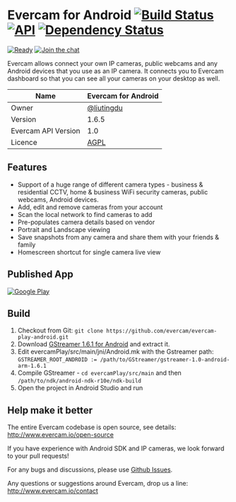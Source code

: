 # Evercam for Android [![Build Status][travis-image]][travis-url] [![API][api-image]][api-url] [![Dependency Status][dependency-status-image]][dependency-status-url]  
[![Ready][waffle-image]][waffle-url] [![Join the chat][gitter-image]][gitter-url]

Evercam allows connect your own IP cameras, public webcams and any Android devices that you use as an IP camera. It connects you to Evercam dashboard so that you can see all your cameras on your desktop as well. 

| Name   | Evercam for Android|
| --- | --- |
| Owner   | [@liutingdu](https://github.com/liutingdu)   |
| Version  | 1.6.5 |
| Evercam API Version  | 1.0  |
| Licence | [AGPL](https://tldrlegal.com/license/gnu-affero-general-public-license-v3-%28agpl-3.0%29) |

## Features

* Support of a huge range of different camera types - business & residential CCTV, home & business WiFi security cameras, public webcams, Android devices.
* Add, edit and remove cameras from your account
* Scan the local network to find cameras to add
* Pre-populates camera details based on vendor
* Portrait and Landscape viewing
* Save snapshots from any camera and share them with your friends & family 
* Homescreen shortcut for single camera live view

## Published App
[![Google Play](http://developer.android.com/images/brand/en_generic_rgb_wo_45.png)](https://play.google.com/store/apps/details?id=io.evercam.androidapp&hl=en)

## Build

1. Checkout from Git:
    ```git clone https://github.com/evercam/evercam-play-android.git```
2. Download [GStreamer 1.6.1 for Android](http://gstreamer.freedesktop.org/data/pkg/android/1.6.1/gstreamer-1.0-android-arm-1.6.1.tar.bz2) and extract it.
3. Edit evercamPlay/src/main/jni/Android.mk with the Gstreamer path: ```GSTREAMER_ROOT_ANDROID := /path/to/GStreamer/gstreamer-1.0-android-arm-1.6.1```
4. Compile GStreamer - ```cd evercamPlay/src/main``` and then ```/path/to/ndk/android-ndk-r10e/ndk-build```
5. Open the project in Android Studio and run

## Help make it better

The entire Evercam codebase is open source, see details: http://www.evercam.io/open-source

If you have experience with Android SDK and IP cameras, we look forward to your pull requests!

For any bugs and discussions, please use [Github Issues](https://github.com/evercam/evercam-play-android/issues).

Any questions or suggestions around Evercam, drop us a line: http://www.evercam.io/contact

[gitter-url]: https://gitter.im/evercam/evercam-play-android?utm_source=badge&utm_medium=badge&utm_campaign=pr-badge&utm_content=badge
[gitter-image]: https://badges.gitter.im/Join%20Chat.svg

[waffle-url]: https://waffle.io/evercam/evercam-play-android
[waffle-image]: https://badge.waffle.io/evercam/evercam-play-android.png?label=ready&title=Ready

[travis-url]: https://travis-ci.org/evercam/evercam-play-android
[travis-image]: https://travis-ci.org/evercam/evercam-play-android.svg?branch=master

[api-url]: https://android-arsenal.com/api?level=14
[api-image]: https://img.shields.io/badge/API-14%2B-blue.svg?style=flat

[dependency-status-url]: https://www.versioneye.com/user/projects/56701f3210799700300001c3
[dependency-status-image]: https://www.versioneye.com/user/projects/56701f3210799700300001c3/badge.svg
